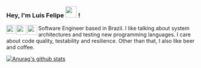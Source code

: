 ### Hey, I'm Luís Felipe <img src="https://media.giphy.com/media/hvRJCLFzcasrR4ia7z/giphy.gif" width="30px"> !

<a href="https://www.linkedin.com/in/luisfelipegodoi/">
  <img align="left" width="24px" src="https://cdn.jsdelivr.net/npm/simple-icons@v3/icons/linkedin.svg"  />
</a>
<a href="mailto:godoiluisfelipe@gmail.com">
  <img align="left" width="26px" src="https://cdn.jsdelivr.net/npm/simple-icons@v3/icons/gmail.svg" />
</a>
<a href="https://medium.com/@godoiluisfelipe">
  <img align="left" width="26px" src="https://cdn.jsdelivr.net/npm/simple-icons@v3/icons/medium.svg" />
</a>

Software Engineer based in Brazil.
I like talking about system architectures and testing new programming languages. I care about code quality, testability and resilience.
Other than that, I also like beer and coffee.

[![Anurag's github stats](https://github-readme-stats.vercel.app/api?username=luisfelipegodoi)](https://github.com/luisfelipegodoi)
